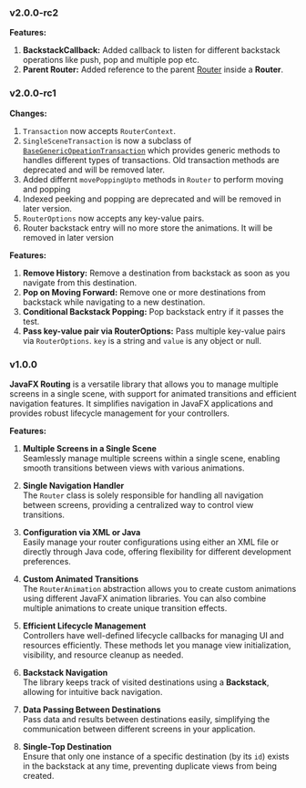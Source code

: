 ### v2.0.0-rc2
**Features:**
1. **BackstackCallback:** Added callback to listen for different backstack operations like push, pop and multiple pop etc.
2. **Parent Router:** Added reference to the parent [Router](/library/src/main/java/rahulstech/jfx/routing/Router.java) inside a **Router**.

### v2.0.0-rc1
**Changes:**
1. `Transaction` now accepts `RouterContext`.
2. `SingleSceneTransaction` is now a subclass of [`BaseGenericOpeationTransaction`](/library/src/main/java/rahulstech/jfx/routing/transaction/BaseGenericOperationTransaction.java) which provides generic methods to handles different types of transactions. Old transaction methods are deprecated and will be removed later.
3. Added differnt `movePoppingUpto` methods in `Router` to perform moving and popping
4. Indexed peeking and popping are deprecated and will be removed in later version.
5. `RouterOptions` now accepts any key-value pairs.
6. Router backstack entry will no more store the animations. It will be removed in later version

**Features:**
1. **Remove History:** Remove a destination from backstack as soon as you navigate from this destination.
2. **Pop on Moving Forward:** Remove one or more destinations from backstack while navigating to a new destination.
3. **Conditional Backstack Popping:** Pop backstack entry if it passes the test.
4. **Pass key-value pair via RouterOptions:** Pass multiple key-value pairs via `RouterOptions`. `key` is a string and `value` is any object or null.

### v1.0.0
**JavaFX Routing** is a versatile library that allows you to manage multiple screens in a single scene, with support for animated transitions and efficient navigation features. It simplifies navigation in JavaFX applications and provides robust lifecycle management for your controllers.

**Features:**
1. **Multiple Screens in a Single Scene**  
   Seamlessly manage multiple screens within a single scene, enabling smooth transitions between views with various animations.

2. **Single Navigation Handler**  
   The `Router` class is solely responsible for handling all navigation between screens, providing a centralized way to control view transitions.

3. **Configuration via XML or Java**  
   Easily manage your router configurations using either an XML file or directly through Java code, offering flexibility for different development preferences.

4. **Custom Animated Transitions**  
   The `RouterAnimation` abstraction allows you to create custom animations using different JavaFX animation libraries. You can also combine multiple animations to create unique transition effects.

5. **Efficient Lifecycle Management**  
   Controllers have well-defined lifecycle callbacks for managing UI and resources efficiently. These methods let you manage view initialization, visibility, and resource cleanup as needed.

6. **Backstack Navigation**  
   The library keeps track of visited destinations using a **Backstack**, allowing for intuitive back navigation.

7. **Data Passing Between Destinations**  
   Pass data and results between destinations easily, simplifying the communication between different screens in your application.

8. **Single-Top Destination**  
   Ensure that only one instance of a specific destination (by its `id`) exists in the backstack at any time, preventing duplicate views from being created.
